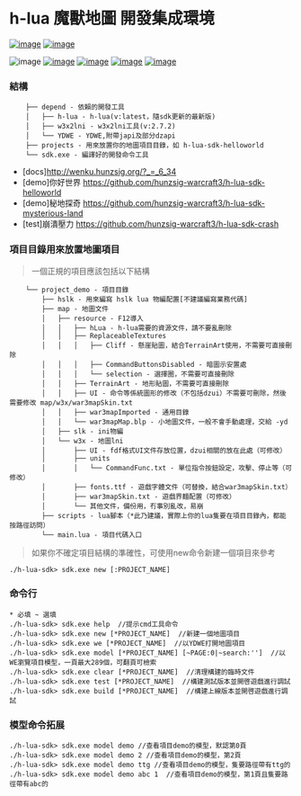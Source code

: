 # h-lua 魔獸地圖 開發集成環境

[![image](https://img.shields.io/badge/English-EN_US-blue.svg)](https://github.com/hunzsig-warcraft3/h-lua-sdk/blob/main/README_EN-US.md)
[![image](https://img.shields.io/badge/正體中文-ZH_TW-blue.svg)](https://github.com/hunzsig-warcraft3/h-lua-sdk/blob/main/README_ZH-TW.md)

![image](https://img.shields.io/badge/license-MIT-blue.svg)
[![image](https://img.shields.io/badge/doc-技術文檔-blue.svg)](http://wenku.hunzsig.org/?_=_6_34)
[![image](https://img.shields.io/badge/hLua-v2.alpha-orange.svg)](https://github.com/hunzsig-warcraft3/h-lua)
[![image](https://img.shields.io/badge/Author-hunzsig-red.svg)](https://www.hunzsig.com)
[![image](https://img.shields.io/badge/QQ-325338043-green.svg)](https://qm.qq.com/cgi-bin/qm/qr?k=NYlOpKUo9vEUQ3gN_UBvRUci9avq0tqB&jump_from=webapi)

### 結構
```
    ├── depend - 依賴的開發工具
    │   ├── h-lua - h-lua(v:latest，隨sdk更新的最新版)
    │   ├── w3x2lni - w3x2lni工具(v:2.7.2)
    │   └── YDWE - YDWE,附帶japi及部分dzapi
    ├── projects - 用來放置你的地圖項目目錄，如 h-lua-sdk-helloworld
    └── sdk.exe - 編譯好的開發命令工具
```

 * [docs]http://wenku.hunzsig.org/?_=_6_34
 * [demo]你好世界 https://github.com/hunzsig-warcraft3/h-lua-sdk-helloworld
 * [demo]秘地探奇 https://github.com/hunzsig-warcraft3/h-lua-sdk-mysterious-land
 * [test]崩潰壓力 https://github.com/hunzsig-warcraft3/h-lua-sdk-crash

### 項目目錄用來放置地圖項目
> 一個正規的項目應該包括以下結構
```
    └── project_demo - 項目目錄
        ├── hslk - 用來編寫 hslk lua 物編配置[不建議編寫業務代碼]
        ├── map - 地圖文件
        │   ├── resource - F12導入
        │   │   ├── hLua - h-lua需要的資源文件，請不要亂刪除
        │   │   ├── ReplaceableTextures
        │   │   │   ├── Cliff - 懸崖貼圖，結合TerrainArt使用，不需要可直接刪除
        │   │   │   ├── CommandButtonsDisabled - 暗圖示安置處
        │   │   │   └── selection - 選擇圈，不需要可直接刪除
        │   │   ├── TerrainArt - 地形貼圖，不需要可直接刪除
        │   │   ├── UI - 命令等係統圖形的修改（不包括dzui）不需要可刪除，然後需要修改 map/w3x/war3mapSkin.txt
        │   │   ├── war3mapImported - 通用目錄
        │   │   └── war3mapMap.blp - 小地圖文件，一般不會手動處理，交給 -yd
        │   ├── slk - ini物編
        │   └── w3x - 地圖lni
        │       ├── UI - fdf格式UI文件存放位置，dzui相關的放在此處（可修改）
        │       ├── units
        │       │   └── CommandFunc.txt - 單位指令按鈕設定，攻擊、停止等（可修改）
        │       ├── fonts.ttf - 遊戲字體文件（可替換，結合war3mapSkin.txt）
        │       ├── war3mapSkin.txt - 遊戲界麵配置（可修改）
        │       └── 其他文件，備份用，冇事別亂改，易崩
        ├── scripts - lua腳本（*此乃建議，實際上你的lua隻要在項目目錄內，都能按路徑訪問）
        └── main.lua - 項目代碼入口
```
> 如果你不確定項目結構的準確性，可使用new命令新建一個項目來參考
```
./h-lua-sdk> sdk.exe new [:PROJECT_NAME]
```

### 命令行
```
* 必填 ~ 選填
./h-lua-sdk> sdk.exe help  //提示cmd工具命令
./h-lua-sdk> sdk.exe new [*PROJECT_NAME]  //新建一個地圖項目
./h-lua-sdk> sdk.exe we [*PROJECT_NAME]  //以YDWE打開地圖項目
./h-lua-sdk> sdk.exe model [*PROJECT_NAME] [~PAGE:0|~search:'']  //以WE瀏覽項目模型，一頁最大289個，可翻頁可檢索
./h-lua-sdk> sdk.exe clear [*PROJECT_NAME]  //清理構建的臨時文件
./h-lua-sdk> sdk.exe test [*PROJECT_NAME]  //構建測試版本並開啓遊戲進行調試
./h-lua-sdk> sdk.exe build [*PROJECT_NAME]  //構建上線版本並開啓遊戲進行調試
```

### 模型命令拓展

```
./h-lua-sdk> sdk.exe model demo //查看項目demo的模型，默認第0頁
./h-lua-sdk> sdk.exe model demo 2 //查看項目demo的模型，第2頁
./h-lua-sdk> sdk.exe model demo ttg //查看項目demo的模型，隻要路徑帶有ttg的
./h-lua-sdk> sdk.exe model demo abc 1  //查看項目demo的模型，第1頁且隻要路徑帶有abc的
```